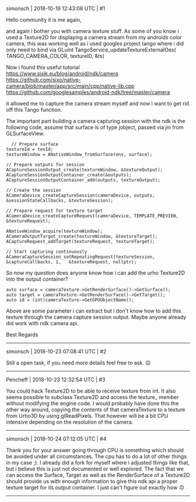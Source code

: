 simonsch | 2018-10-19 12:43:08 UTC | #1

Hello community it is me again, 

and again i bother you with camera texture stuff. As some of you know i used a Texture2D for displaying a camera stream from my androids color camera, this was working well as i used googles project tango where i did only need to bind via GLuint
    TangoService_updateTextureExternalOes(
                TANGO_CAMERA_COLOR, textureID,
                &ts)

Now i found this useful tutorial 
https://www.sisik.eu/blog/android/ndk/camera
https://github.com/sixo/native-camera/blob/master/app/src/main/cpp/native-lib.cpp
https://github.com/googlesamples/android-ndk/tree/master/camera

it allowed me to capture the camera stream myself and now i want to get rid off this Tango function.

The important part building a camera capturing session with the ndk is the following code, assume that surface is of type jobject, passed via jni from GLSurfaceView.

      // Prepare surface
    textureId = texId;
    textureWindow = ANativeWindow_fromSurface(env, surface);

    // Prepare outputs for session
    ACaptureSessionOutput_create(textureWindow, &textureOutput);
    ACaptureSessionOutputContainer_create(&outputs);
    ACaptureSessionOutputContainer_add(outputs, textureOutput);

    // Create the session
    ACameraDevice_createCaptureSession(cameraDevice, outputs, &sessionStateCallbacks, &textureSession);

    // Prepare request for texture target
    ACameraDevice_createCaptureRequest(cameraDevice, TEMPLATE_PREVIEW, &textureRequest);

    ANativeWindow_acquire(textureWindow);
    ACameraOutputTarget_create(textureWindow, &textureTarget);
    ACaptureRequest_addTarget(textureRequest, textureTarget);

    // Start capturing continuously
    ACameraCaptureSession_setRepeatingRequest(textureSession, &captureCallbacks, 1,   &textureRequest, nullptr);

So now my question does anyone know how i can add the urho Texture2D into the output container?

    auto surface = cameraTexture->GetRenderSurface()->GetSurface();
    auto target = cameraTexture->GetRenderSurface()->GetTarget();
    auto id = (int)cameraTexture->GetGPUObjectName();

Above are some parameter i can extract but i don't know how to add this texture through the camera capture session output. Maybe anyone already did work with ndk camera api.

Best Regards

-------------------------

simonsch | 2018-10-23 07:08:41 UTC | #2

Still a open task, if you need more details feel free to ask. :wink:

-------------------------

Pencheff | 2018-10-23 12:32:54 UTC | #3

You could hack Texture2D to be able to receive texture from int. It also seems possible to subclass Texture2D and access the texture_ member without modifying the engine code.
I would probably have done this the other way around, copying the contents of that cameraTexture to a texture from Urho3D by using glReadPixels. That however will be a bit CPU intensive depending on the resolution of the camera.

-------------------------

simonsch | 2018-10-24 07:12:05 UTC | #4

Thank you for your answer going through CPU is something which should be avoided under all circumstances. The cpu has to do a lot of other things in my case ;). I already did a fork for myself where i adjusted things like that, but i believe this is just not documented or well explored. The fact that we can access the Surface, Target as well as the RenderSurface of a Texture2D should provide us with enough information to give this ndk api a proper texture target for its output container. I just can't figure out exactly how :D

-------------------------

